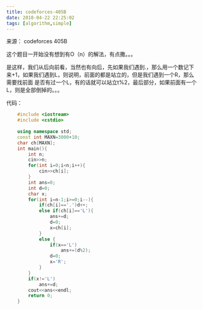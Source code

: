 ```yaml
---
title: codeforces-405B
date: 2018-04-22 22:25:02
tags: [algorithm,simple]
---
```

来源：  codeforces  405B

这个题目一开始没有想到有O（n）的解法，有点撒。。。

是这样，我们从后向前看，当然也有向后，先如果我们遇到.，那么用一个数记下来+1，如果我们遇到L，则说明，前面的都是站立的，但是我们遇到一个R，那么需要找前面
是否有过一个L，有的话就可以站立t%2，最后部分，如果前面有一个L，则是全部倒掉的。。。

代码：

```cpp    
    #include <iostream>
    #include <cstdio>
    
    using namespace std;
    const int MAXN=3000+10;
    char ch[MAXN];
    int main(){
    	int n;
    	cin>>n;
    	for(int i=0;i<n;i++){
            cin>>ch[i];
    	}
    	int ans=0;
    	int d=0;
    	char x;
    	for(int i=n-1;i>=0;i--){
            if(ch[i]=='.')d++;
            else if(ch[i]=='L'){
                ans+=d;
                d=0;
                x=ch[i];
            }
            else {
                if(x=='L')
                    ans+=(d%2);
                d=0;
                x='R';
            }
    	}
    	if(x!='L')
            ans+=d;
    	cout<<ans<<endl;
    	return 0;
    }
```